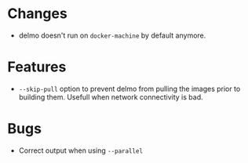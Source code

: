 # Changes

- delmo doesn't run on `docker-machine` by default anymore.

# Features

- `--skip-pull` option to prevent delmo from pulling the images prior to building them. Usefull when network connectivity is bad.

# Bugs

- Correct output when using `--parallel`
